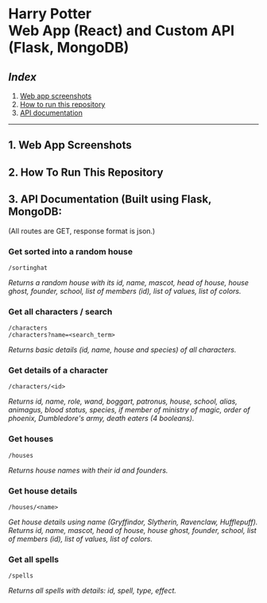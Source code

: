 <h1> Harry Potter<br/>
Web App (React) and Custom API (Flask, MongoDB) </h1>

<em><h2>Index</h2></em>
1. [Web app screenshots](#ss)
2. [How to run this repository](#repo)
3. [API documentation](#docs)

<hr/>

<h2 id="ss">1. Web App Screenshots </h2>

<h2 id="repo">2. How To Run This Repository </h2>

<h2 id="docs">3. API Documentation (Built using Flask, MongoDB: </h2>

(All routes are GET, response format is json.)
### Get sorted into a random house
```
/sortinghat
```
<em>Returns a random house with its id, name, mascot, head of house, house ghost, founder, school, list of members (id), list of values, list of colors.</em>

### Get all characters / search 
```
/characters
/characters?name=<search_term>
```
<em>Returns basic details (id, name, house and species) of all characters.</em>

### Get details of a character
```
/characters/<id>
```
<em>Returns id, name, role, wand, boggart, patronus, house, school, alias, animagus, blood status, species, if member of ministry of magic, order of phoenix, Dumbledore's army, death eaters (4 booleans).
</em>

### Get houses
```
/houses
```
<em>Returns house names with their id and founders.</em>

### Get house details
```
/houses/<name>
```
<em>Get house details using name (Gryffindor, Slytherin, Ravenclaw, Hufflepuff).  
Returns id, name, mascot, head of house, house ghost, founder, school, list of members (id), list of values, list of colors.
</em>

### Get all spells
```
/spells
```
<em>Returns all spells with details: id, spell, type, effect.</em>